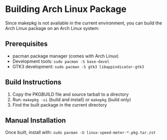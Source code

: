 # Building Arch Linux Package

Since makepkg is not available in the current environment, you can build the Arch Linux package on an Arch Linux system:

## Prerequisites
- pacman package manager (comes with Arch Linux)
- Development tools: `sudo pacman -S base-devel`
- GTK3 development: `sudo pacman -S gtk3 libappindicator-gtk3`

## Build Instructions
1. Copy the PKGBUILD file and source tarball to a directory
2. Run: `makepkg -si` (build and install) or `makepkg` (build only)
3. Find the built package in the current directory

## Manual Installation
Once built, install with: `sudo pacman -U linux-speed-meter-*.pkg.tar.zst`

